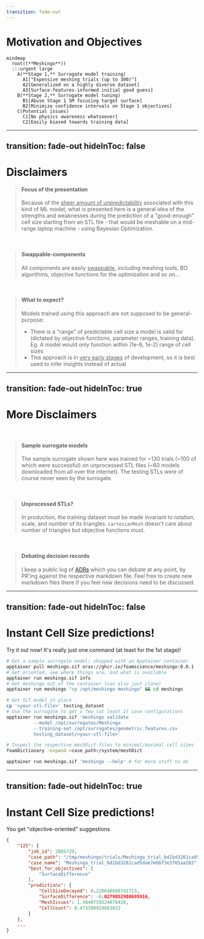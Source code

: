 ```yaml
---
transition: fade-out
---
```


# Motivation and Objectives

```mermaid
mindmap
  root((**Meshingo**))
  :::urgent large
    A(**Stage 1,** Surrogate model training)
      A1["Expensive meshing trials (up to 300)"]
      A2[Generalized on a highly diverse dataset]
      A3[Surface-features-informed initial good guess]
    B(**Stage 2,** Surrogate model tuning)
      B1[Abuse Stage 1 SM focusing target surface]
      B2[Minimize confidence intervals on Stage 1 objectives]
    C(Potential issues)
      C1[No physics awareness whatsoever]
      C2[Easily biased towards training data]
```


---
transition: fade-out
hideInToc: false
---

# Disclaimers



> #### Focus of the presentation
> Because of the <ins>sheer amount of unpredictability</ins> associated with this kind of ML model,
> what is presented here is a general idea of the strengths and weaknesses during
> the prediction of a "good-enough" cell size starting from an STL file - that would be meshable on
> a mid-range laptop machine - using Bayesian Optimization.

<br/>
<v-click at="1">

> #### Swappable-components
> All components are easily <ins>swappable</ins>, including meshing tools, BO algorithms,
> objective functions for the optimization and so on...

</v-click>
<br/>
<v-click at="2">

> #### What to expect?
> Models trained using this approach are <vis>not supposed to be general-purpose</vis>:
> - There is a "range" of predictable cell size a model is valid for
>   (dictated by objective functions, parameter ranges, training data).
    Eg. A model would only function within (1e-6, 1e-2) range of cell sizes
> - This approach is in <ins>very early stages</ins> of development, so it is best used
>   to infer insights instead of actual 

</v-click>

---
transition: fade-out
hideInToc: true
---

# More Disclaimers

<br/>

> #### Sample surrogate models
> The sample surrogate shown here was trained for ~130 trials
> (\~100 of which were successful)
> on unprocessed STL files (~60 models downloaded from all over the internet).
> The testing STLs were of course never seen by the surrogate.

<br/>

> #### Unprocessed STLs?
> In production, the training dataset must be made invariant to rotation, scale, and number
> of its triangles. `cartesianMesh` doesn't care about number of triangles but objective
> functions must. 

<br/>
<v-click at="1">

> #### Debating decision records
> I keep a public log of [ADRs](https://github.com/FoamScience/meshingo/tree/main/ADRs)
> which you can debate at any point, by PR'ing against the respective markdown file. Feel free
> to create new markdown files there if you feel new decisions need to be discussed.

</v-click>

---
transition: fade-out
hideInToc: false
---

# Instant Cell Size predictions!

Try it out now! It's really just one command (at least for the 1st stage)!

```bash {all|8-14|all}
# Get a sample surrogate model; shipped with an Apptainer container
apptainer pull meshingo.sif oras://ghcr.io/foamscience/meshingo:0.0.1
# Get oriented, see where things are, and what is available
apptainer run meshingo.sif info
# Get meshingo out of the container (can also just clone)
apptainer run meshingo "cp /opt/meshingo meshingo" && cd meshingo

# Get SLT model in place
cp '<your-stl-file>' testing_dataset
# Use the surrogate to get a few (at least 2) case configurations
apptainer run meshingo.sif 'meshingo validate
          --model /opt/surrogates/Meshingo
          --training-set /opt/surrogates/geometric_features.csv
          testing_dataset/<your-stl-file>'

# Inspect the respective meshDict files to minimal/maximal cell sizes
foamDictionary -expand <case_path>/system/meshDict

apptainer run meshingo.sif 'meshingo --help' # for more stuff to do
```

---
transition: fade-out
hideInToc: true
---

# Instant Cell Size predictions!

You get "objective-oriented" suggestions

```json
{
    "125": {
        "job_id": 2885729,
        "case_path": "/tmp/meshingo/trials/Meshingo_trial_bd1bd3261cad5dae7e66f3e3f65aa203",
        "case_name": "Meshingo_trial_bd1bd3261cad5dae7e66f3e3f65aa203",
        "best_for_objectives": [
            "SurfaceDifference"
        ],
        "predictions": {
            "CellSizeDecayed": 0.228648880741723,
            "SurfaceDifference": -0.0279852980695916,
            "MeshIssues": 1.3640759324078426,
            "CellCount": 8.473390924663022
        }
    },
    ...
}
```
